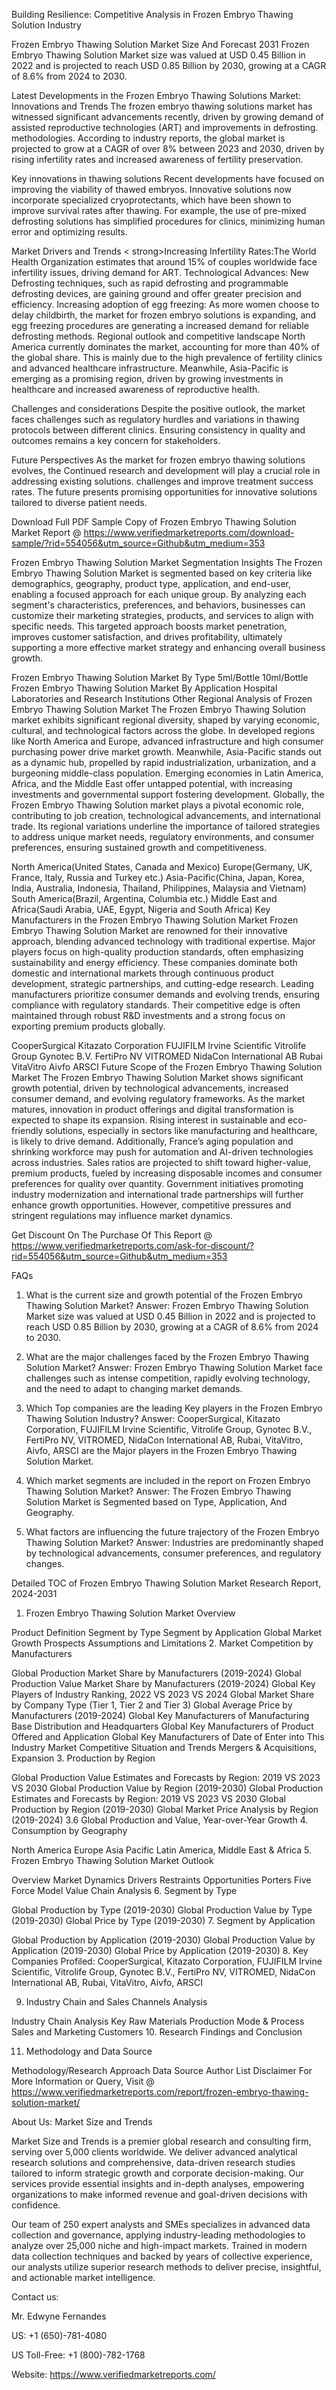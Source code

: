 Building Resilience: Competitive Analysis in Frozen Embryo Thawing Solution Industry


Frozen Embryo Thawing Solution Market Size And Forecast 2031
Frozen Embryo Thawing Solution Market size was valued at USD 0.45 Billion in 2022 and is projected to reach USD 0.85 Billion by 2030, growing at a CAGR of 8.6% from 2024 to 2030.

Latest Developments in the Frozen Embryo Thawing Solutions Market: Innovations and Trends
The frozen embryo thawing solutions market has witnessed significant advancements recently, driven by growing demand of assisted reproductive technologies (ART) and improvements in defrosting. methodologies. According to industry reports, the global market is projected to grow at a CAGR of over 8% between 2023 and 2030, driven by rising infertility rates and increased awareness of fertility preservation.

Key innovations in thawing solutions
Recent developments have focused on improving the viability of thawed embryos. Innovative solutions now incorporate specialized cryoprotectants, which have been shown to improve survival rates after thawing. For example, the use of pre-mixed defrosting solutions has simplified procedures for clinics, minimizing human error and optimizing results.

Market Drivers and Trends
< strong>Increasing Infertility Rates:The World Health Organization estimates that around 15% of couples worldwide face infertility issues, driving demand for ART.
Technological Advances: New Defrosting techniques, such as rapid defrosting and programmable defrosting devices, are gaining ground and offer greater precision and efficiency.
Increasing adoption of egg freezing: As more women choose to delay childbirth, the market for frozen embryo solutions is expanding, and egg freezing procedures are generating a increased demand for reliable defrosting methods.
Regional outlook and competitive landscape
North America currently dominates the market, accounting for more than 40% of the global share. This is mainly due to the high prevalence of fertility clinics and advanced healthcare infrastructure. Meanwhile, Asia-Pacific is emerging as a promising region, driven by growing investments in healthcare and increased awareness of reproductive health.

Challenges and considerations
Despite the positive outlook, the market faces challenges such as regulatory hurdles and variations in thawing protocols between different clinics. Ensuring consistency in quality and outcomes remains a key concern for stakeholders.

Future Perspectives
As the market for frozen embryo thawing solutions evolves, the Continued research and development will play a crucial role in addressing existing solutions. challenges and improve treatment success rates. The future presents promising opportunities for innovative solutions tailored to diverse patient needs.

Download Full PDF Sample Copy of Frozen Embryo Thawing Solution Market Report @ https://www.verifiedmarketreports.com/download-sample/?rid=554056&utm_source=Github&utm_medium=353

Frozen Embryo Thawing Solution Market Segmentation Insights
The Frozen Embryo Thawing Solution Market is segmented based on key criteria like demographics, geography, product type, application, and end-user, enabling a focused approach for each unique group. By analyzing each segment's characteristics, preferences, and behaviors, businesses can customize their marketing strategies, products, and services to align with specific needs. This targeted approach boosts market penetration, improves customer satisfaction, and drives profitability, ultimately supporting a more effective market strategy and enhancing overall business growth.

Frozen Embryo Thawing Solution Market By Type
5ml/Bottle
10ml/Bottle
Frozen Embryo Thawing Solution Market By Application
Hospital
Laboratories and Research Institutions
Other
Regional Analysis of Frozen Embryo Thawing Solution Market
The Frozen Embryo Thawing Solution market exhibits significant regional diversity, shaped by varying economic, cultural, and technological factors across the globe. In developed regions like North America and Europe, advanced infrastructure and high consumer purchasing power drive market growth. Meanwhile, Asia-Pacific stands out as a dynamic hub, propelled by rapid industrialization, urbanization, and a burgeoning middle-class population. Emerging economies in Latin America, Africa, and the Middle East offer untapped potential, with increasing investments and governmental support fostering development. Globally, the Frozen Embryo Thawing Solution market plays a pivotal economic role, contributing to job creation, technological advancements, and international trade. Its regional variations underline the importance of tailored strategies to address unique market needs, regulatory environments, and consumer preferences, ensuring sustained growth and competitiveness.

North America(United States, Canada and Mexico)
Europe(Germany, UK, France, Italy, Russia and Turkey etc.)
Asia-Pacific(China, Japan, Korea, India, Australia, Indonesia, Thailand, Philippines, Malaysia and Vietnam)
South America(Brazil, Argentina, Columbia etc.)
Middle East and Africa(Saudi Arabia, UAE, Egypt, Nigeria and South Africa)
Key Manufacturers in the Frozen Embryo Thawing Solution Market
Frozen Embryo Thawing Solution Market are renowned for their innovative approach, blending advanced technology with traditional expertise. Major players focus on high-quality production standards, often emphasizing sustainability and energy efficiency. These companies dominate both domestic and international markets through continuous product development, strategic partnerships, and cutting-edge research. Leading manufacturers prioritize consumer demands and evolving trends, ensuring compliance with regulatory standards. Their competitive edge is often maintained through robust R&D investments and a strong focus on exporting premium products globally.

CooperSurgical
Kitazato Corporation
FUJIFILM Irvine Scientific
Vitrolife Group
Gynotec B.V.
FertiPro NV
VITROMED
NidaCon International AB
Rubai
VitaVitro
Aivfo
ARSCI
Future Scope of the Frozen Embryo Thawing Solution Market
The Frozen Embryo Thawing Solution Market shows significant growth potential, driven by technological advancements, increased consumer demand, and evolving regulatory frameworks. As the market matures, innovation in product offerings and digital transformation is expected to shape its expansion. Rising interest in sustainable and eco-friendly solutions, especially in sectors like manufacturing and healthcare, is likely to drive demand. Additionally, France’s aging population and shrinking workforce may push for automation and AI-driven technologies across industries. Sales ratios are projected to shift toward higher-value, premium products, fueled by increasing disposable incomes and consumer preferences for quality over quantity. Government initiatives promoting industry modernization and international trade partnerships will further enhance growth opportunities. However, competitive pressures and stringent regulations may influence market dynamics.

Get Discount On The Purchase Of This Report @ https://www.verifiedmarketreports.com/ask-for-discount/?rid=554056&utm_source=Github&utm_medium=353

FAQs
1. What is the current size and growth potential of the Frozen Embryo Thawing Solution Market?
Answer: Frozen Embryo Thawing Solution Market size was valued at USD 0.45 Billion in 2022 and is projected to reach USD 0.85 Billion by 2030, growing at a CAGR of 8.6% from 2024 to 2030.

2. What are the major challenges faced by the Frozen Embryo Thawing Solution Market?
Answer: Frozen Embryo Thawing Solution Market face challenges such as intense competition, rapidly evolving technology, and the need to adapt to changing market demands.

3. Which Top companies are the leading Key players in the Frozen Embryo Thawing Solution Industry?
Answer: CooperSurgical, Kitazato Corporation, FUJIFILM Irvine Scientific, Vitrolife Group, Gynotec B.V., FertiPro NV, VITROMED, NidaCon International AB, Rubai, VitaVitro, Aivfo, ARSCI are the Major players in the Frozen Embryo Thawing Solution Market.

4. Which market segments are included in the report on Frozen Embryo Thawing Solution Market?
Answer: The Frozen Embryo Thawing Solution Market is Segmented based on Type, Application, And Geography.

5. What factors are influencing the future trajectory of the Frozen Embryo Thawing Solution Market?
Answer: Industries are predominantly shaped by technological advancements, consumer preferences, and regulatory changes.

Detailed TOC of Frozen Embryo Thawing Solution Market Research Report, 2024-2031
1. Frozen Embryo Thawing Solution Market Overview

Product Definition
Segment by Type
Segment by Application
Global Market Growth Prospects
Assumptions and Limitations
2. Market Competition by Manufacturers

Global Production Market Share by Manufacturers (2019-2024)
Global Production Value Market Share by Manufacturers (2019-2024)
Global Key Players of Industry Ranking, 2022 VS 2023 VS 2024
Global Market Share by Company Type (Tier 1, Tier 2 and Tier 3)
Global Average Price by Manufacturers (2019-2024)
Global Key Manufacturers of Manufacturing Base Distribution and Headquarters
Global Key Manufacturers of Product Offered and Application
Global Key Manufacturers of Date of Enter into This Industry
Market Competitive Situation and Trends
Mergers & Acquisitions, Expansion
3. Production by Region

Global Production Value Estimates and Forecasts by Region: 2019 VS 2023 VS 2030
Global Production Value by Region (2019-2030)
Global Production Estimates and Forecasts by Region: 2019 VS 2023 VS 2030
Global Production by Region (2019-2030)
Global Market Price Analysis by Region (2019-2024) 3.6 Global Production and Value, Year-over-Year Growth
4. Consumption by Geography

North America
Europe
Asia Pacific
Latin America, Middle East & Africa
5. Frozen Embryo Thawing Solution Market Outlook

Overview
Market Dynamics
Drivers
Restraints
Opportunities
Porters Five Force Model
Value Chain Analysis 
6. Segment by Type

Global Production by Type (2019-2030)
Global Production Value by Type (2019-2030)
Global Price by Type (2019-2030)
7. Segment by Application

Global Production by Application (2019-2030)
Global Production Value by Application (2019-2030)
Global Price by Application (2019-2030)
8. Key Companies Profiled: CooperSurgical, Kitazato Corporation, FUJIFILM Irvine Scientific, Vitrolife Group, Gynotec B.V., FertiPro NV, VITROMED, NidaCon International AB, Rubai, VitaVitro, Aivfo, ARSCI

9. Industry Chain and Sales Channels Analysis

Industry Chain Analysis
Key Raw Materials
Production Mode & Process
Sales and Marketing
Customers
10. Research Findings and Conclusion

11. Methodology and Data Source

Methodology/Research Approach
Data Source
Author List
Disclaimer
For More Information or Query, Visit @ https://www.verifiedmarketreports.com/report/frozen-embryo-thawing-solution-market/

About Us: Market Size and Trends

Market Size and Trends is a premier global research and consulting firm, serving over 5,000 clients worldwide. We deliver advanced analytical research solutions and comprehensive, data-driven research studies tailored to inform strategic growth and corporate decision-making. Our services provide essential insights and in-depth analyses, empowering organizations to make informed revenue and goal-driven decisions with confidence.

Our team of 250 expert analysts and SMEs specializes in advanced data collection and governance, applying industry-leading methodologies to analyze over 25,000 niche and high-impact markets. Trained in modern data collection techniques and backed by years of collective experience, our analysts utilize superior research methods to deliver precise, insightful, and actionable market intelligence.

Contact us:

Mr. Edwyne Fernandes

US: +1 (650)-781-4080

US Toll-Free: +1 (800)-782-1768

Website: https://www.verifiedmarketreports.com/
